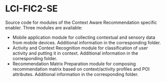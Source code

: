 # LCI-FIC2-SE
Source code for modules of the Context Aware Recommendation specific enabler.
Three modules are available:
  - Mobile application module for collecting contextual and sensory data from mobile devices. Additional information in the corresponding folder.
  - Activity and Context Recognition module for classification of user activity and putting it in context. Additional information in the corresponding folder.
  - Recommendation Matrix Preparation module for composing recommendation matrix based on context/activity profiles and POI attributes. Additional information in the corresponding folder.
